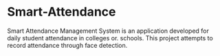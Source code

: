 # Smart-Attendance
Smart Attendance Management System is an application developed for daily student attendance in colleges or. schools. This project attempts to record attendance through face detection.
